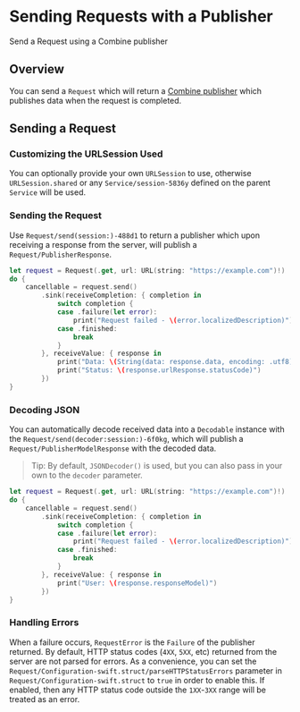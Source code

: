 # Sending Requests with a Publisher

Send a Request using a Combine publisher

## Overview

You can send a ``Request`` which will return a [Combine publisher](https://developer.apple.com/documentation/combine) which
publishes data when the request is completed.

## Sending a Request

### Customizing the URLSession Used

You can optionally provide your own `URLSession` to use, otherwise `URLSession.shared` or any ``Service/session-5836y`` defined on the parent ``Service`` will be used.

### Sending the Request

Use ``Request/send(session:)-488d1`` to return a publisher which
upon receiving a response from the server, will publish a ``Request/PublisherResponse``.

```swift
let request = Request(.get, url: URL(string: "https://example.com")!)
do {
    cancellable = request.send()
        .sink(receiveCompletion: { completion in
            switch completion {
            case .failure(let error):
                print("Request failed - \(error.localizedDescription)")
            case .finished:
                break
            }
        }, receiveValue: { response in
            print("Data: \(String(data: response.data, encoding: .utf8))")
            print("Status: \(response.urlResponse.statusCode)")
        })
}
```

### Decoding JSON

You can automatically decode received data into a `Decodable` instance with the
``Request/send(decoder:session:)-6f0kg``, which will publish a
``Request/PublisherModelResponse`` with the decoded data.

> Tip: By default, `JSONDecoder()` is used, but you can also pass in your own to the `decoder` parameter.

```swift
let request = Request(.get, url: URL(string: "https://example.com")!)
do {
    cancellable = request.send()
        .sink(receiveCompletion: { completion in
            switch completion {
            case .failure(let error):
                print("Request failed - \(error.localizedDescription)")
            case .finished:
                break
            }
        }, receiveValue: { response in
            print("User: \(response.responseModel)")
        })
}
```

### Handling Errors

When a failure occurs, ``RequestError`` is the `Failure` of the publisher returned. By default, HTTP status codes (`4XX`, `5XX`, etc) returned from the server are not parsed for errors. As a convenience, you can set the ``Request/Configuration-swift.struct/parseHTTPStatusErrors`` parameter in ``Request/Configuration-swift.struct`` to `true` in order to enable this. If enabled, then any HTTP status code outside the `1XX`-`3XX` range will be treated as an error.
